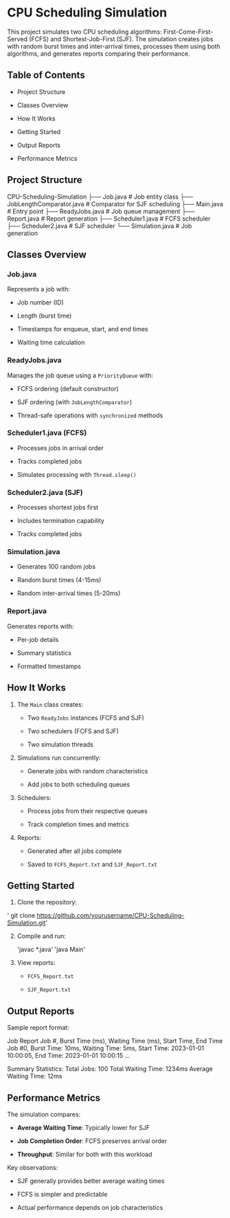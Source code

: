 CPU Scheduling Simulation
=========================

This project simulates two CPU scheduling algorithms: First-Come-First-Served (FCFS) and Shortest-Job-First (SJF). The simulation creates jobs with random burst times and inter-arrival times, processes them using both algorithms, and generates reports comparing their performance.

Table of Contents
-----------------

-   Project Structure

-   Classes Overview

-   How It Works

-   Getting Started

-   Output Reports

-   Performance Metrics

Project Structure
-----------------

CPU-Scheduling-Simulation
├── Job.java                # Job entity class
├── JobLengthComparator.java # Comparator for SJF scheduling
├── Main.java               # Entry point
├── ReadyJobs.java          # Job queue management
├── Report.java             # Report generation
├── Scheduler1.java         # FCFS scheduler
├── Scheduler2.java         # SJF scheduler
└── Simulation.java         # Job generation

Classes Overview
----------------

### Job.java

Represents a job with:

-   Job number (ID)

-   Length (burst time)

-   Timestamps for enqueue, start, and end times

-   Waiting time calculation

### ReadyJobs.java

Manages the job queue using a `PriorityQueue` with:

-   FCFS ordering (default constructor)

-   SJF ordering (with `JobLengthComparator`)

-   Thread-safe operations with `synchronized` methods

### Scheduler1.java (FCFS)

-   Processes jobs in arrival order

-   Tracks completed jobs

-   Simulates processing with `Thread.sleep()`

### Scheduler2.java (SJF)

-   Processes shortest jobs first

-   Includes termination capability

-   Tracks completed jobs

### Simulation.java

-   Generates 100 random jobs

-   Random burst times (4-15ms)

-   Random inter-arrival times (5-20ms)

### Report.java

Generates reports with:

-   Per-job details

-   Summary statistics

-   Formatted timestamps

How It Works
------------

1.  The `Main` class creates:

    -   Two `ReadyJobs` instances (FCFS and SJF)

    -   Two schedulers (FCFS and SJF)

    -   Two simulation threads

2.  Simulations run concurrently:

    -   Generate jobs with random characteristics

    -   Add jobs to both scheduling queues

3.  Schedulers:

    -   Process jobs from their respective queues

    -   Track completion times and metrics

4.  Reports:

    -   Generated after all jobs complete

    -   Saved to `FCFS_Report.txt` and `SJF_Report.txt`

Getting Started
---------------

1.  Clone the repository:

   ' git clone https://github.com/yourusername/CPU-Scheduling-Simulation.git'

2.  Compile and run:

    
    'javac *.java'
    'java Main'
3.  View reports:

    -   `FCFS_Report.txt`

    -   `SJF_Report.txt`

Output Reports
--------------

Sample report format:

Job Report
Job #, Burst Time (ms), Waiting Time (ms), Start Time, End Time
Job #0, Burst Time: 10ms, Waiting Time: 5ms, Start Time: 2023-01-01 10:00:05, End Time: 2023-01-01 10:00:15
...

Summary Statistics:
Total Jobs: 100
Total Waiting Time: 1234ms
Average Waiting Time: 12ms

Performance Metrics
-------------------

The simulation compares:

-   **Average Waiting Time**: Typically lower for SJF

-   **Job Completion Order**: FCFS preserves arrival order

-   **Throughput**: Similar for both with this workload

Key observations:

-   SJF generally provides better average waiting times

-   FCFS is simpler and predictable

-   Actual performance depends on job characteristics

